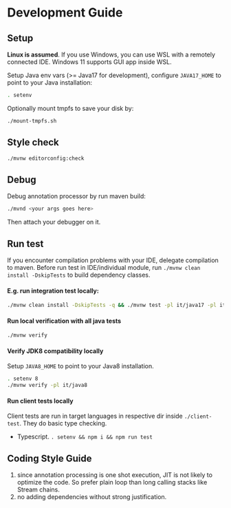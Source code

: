 # Development Guide

## Setup
**Linux is assumed**. If you use Windows, you can use WSL with a remotely connected IDE. Windows 11 supports GUI app inside WSL.

Setup Java env vars (>= Java17 for development), configure `JAVA17_HOME` to point to your Java installation:
```bash
. setenv
```
Optionally mount tmpfs to save your disk by:
```bash
./mount-tmpfs.sh
```

## Style check
```bash
./mvnw editorconfig:check
```

## Debug
Debug annotation processor by run maven build:
```bash
./mvnd <your args goes here>
```
Then attach your debugger on it.

## Run test
If you encounter compilation problems with your IDE, delegate compilation to maven.
Before run test in IDE/individual module, run `./mvnw clean install -DskipTests` to build dependency classes.

#### E.g. run integration test locally:
```bash
./mvnw clean install -DskipTests -q && ./mvnw test -pl it/java17 -pl it/java8
```

#### Run local verification with all java tests
```bash
./mvnw verify
```

#### Verify JDK8 compatibility locally
Setup `JAVA8_HOME` to point to your Java8 installation.
```bash
. setenv 8
./mvnw verify -pl it/java8
```

#### Run client tests locally
Client tests are run in target languages in respective dir inside `./client-test`. They do basic type checking.
* Typescript. `. setenv && npm i && npm run test`


## Coding Style Guide
1. since annotation processing is one shot execution, JIT is not likely to optimize the code. So prefer plain loop than long calling stacks like Stream chains.
2. no adding dependencies without strong justification.
